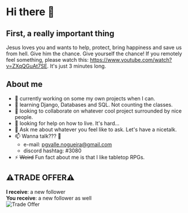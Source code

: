 # Hi there 👋
## First, a really important thing
Jesus loves you and wants to help, protect, bring happiness and save us from hell.
Give him the chance. Give yourself the chance!
If you remotely feel something, please watch this: https://www.youtube.com/watch?v=ZXqQGuAt7SE. It's just 3 minutes long.

## About me
- 🔭 currently working on some my own projects when I can.
- 🌱 learning Django, Databases and SQL. Not counting the classes.
- 👯 looking to collaborate on whatever cool project surrounded by nice people.
- 🤔 looking for help on how to live. It's hard...
- 💬 Ask me about whatever you feel like to ask. Let's have a nicetalk. 
- 📫 Wanna talk??? 🤩
  - e-mail: pgvalle.nogueira@gmail.com
  - discord hashtag: #3080
- ⚡ ~~Weird~~ Fun fact about me is that I like tabletop RPGs.

## ⚠️**TRADE OFFER**⚠️
**I receive**: a new follower\
**You receive**: a new follower as well\
![Trade Offer](https://media.tenor.com/KkZwKl2AQ2QAAAAM/trade-offer.gif 'Trade Offer')
